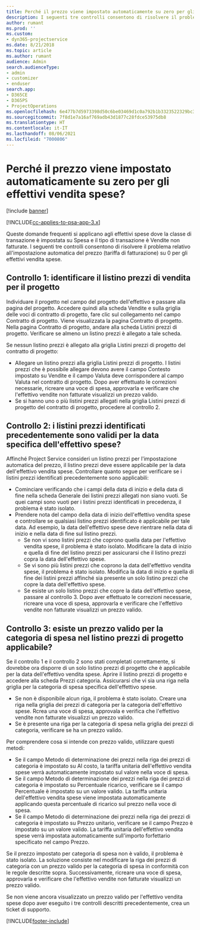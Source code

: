 ```yaml
---
title: Perché il prezzo viene impostato automaticamente su zero per gli effettivi vendita spese?
description: I seguenti tre controlli consentono di risolvere il problema relativo all'impostazione automatica del prezzo su 0 per gli effettivi vendita spese.
author: rumant
ms.prod: ''
ms.custom:
- dyn365-projectservice
ms.date: 8/21/2018
ms.topic: article
ms.author: rumant
audience: Admin
search.audienceType:
- admin
- customizer
- enduser
search.app:
- D365CE
- D365PS
- ProjectOperations
ms.openlocfilehash: 6e477b7d5973398d50c6be03469d1c0a792b1b3323522329bc33cba755104968
ms.sourcegitcommit: 7f8d1e7a16af769adb43d1877c28fdce53975db8
ms.translationtype: HT
ms.contentlocale: it-IT
ms.lasthandoff: 08/06/2021
ms.locfileid: "7000806"
---
```

# <a name="why-is-the-price-defaulting-to-zero-on-expense-sales-actuals"></a>Perché il prezzo viene impostato automaticamente su zero per gli effettivi vendita spese?

[!include [banner](../includes/psa-now-project-operations.md)]

[!INCLUDE[cc-applies-to-psa-app-3.x](../includes/cc-applies-to-psa-app-3x.md)]

Queste domande frequenti si applicano agli effettivi spese dove la classe di transazione è impostata su Spesa e il tipo di transazione è Vendite non fatturate. I seguenti tre controlli consentono di risolvere il problema relativo all'impostazione automatica del prezzo (tariffa di fatturazione) su 0 per gli effettivi vendita spese.

## <a name="check-1-identify-the-sales-price-list-for-project"></a>Controllo 1: identificare il listino prezzi di vendita per il progetto

Individuare il progetto nel campo del progetto dell'effettivo e passare alla pagina del progetto. Accedere quindi alla scheda Vendite e sulla griglia delle voci di contratto di progetto, fare clic sul collegamento nel campo Contratto di progetto. Viene visualizzata la pagina Contratto di progetto. Nella pagina Contratto di progetto, andare alla scheda Listini prezzi di progetto. Verificare se almeno un listino prezzi è allegato a tale scheda.

Se nessun listino prezzi è allegato alla griglia Listini prezzi di progetto del contratto di progetto:

- Allegare un listino prezzi alla griglia Listini prezzi di progetto. I listini prezzi che è possibile allegare devono avere il campo Contesto impostato su Vendite e il campo Valuta deve corrispondere al campo Valuta nel contratto di progetto. Dopo aver effettuato le correzioni necessarie, ricreare una voce di spesa, approvarla e verificare che l'effettivo vendite non fatturate visualizzi un prezzo valido.
- Se si hanno uno o più listini prezzi allegati nella griglia Listini prezzi di progetto del contratto di progetto, procedere al controllo 2.

## <a name="check-2-are-any-of-the-price-lists-identified-above-valid-for-the-specific-date-of-the-expense-actual"></a>Controllo 2: i listini prezzi identificati precedentemente sono validi per la data specifica dell'effettivo spese?

Affinché Project Service consideri un listino prezzi per l'impostazione automatica del prezzo, il listino prezzi deve essere applicabile per la data dell'effettivo vendita spese. Controllare quanto segue per verificare se i listini prezzi identificati precedentemente sono applicabili:

- Cominciare verificando che i campi della data di inizio e della data di fine nella scheda Generale dei listini prezzi allegati non siano vuoti. Se quei campi sono vuoti per i listini prezzi identificati in precedenza, il problema è stato isolato. 
- Prendere nota del campo della data di inizio dell'effettivo vendita spese e controllare se qualsiasi listino prezzi identificato è applicabile per tale data. Ad esempio, la data dell'effettivo spese deve rientrare nella data di inizio e nella data di fine sul listino prezzi. 
    - Se non vi sono listini prezzi che coprono quella data per l'effettivo vendita spese, il problema è stato isolato. Modificare la data di inizio e quella di fine del listino prezzi per assicurarsi che il listino prezzi copra la data dell'effettivo spese. 
    - Se vi sono più listini prezzi che coprono la data dell'effettivo vendita spese, il problema è stato isolato. Modifica la data di inizio e quella di fine dei listini prezzi affinché sia presente un solo listino prezzi che copre la data dell'effettivo spese. 
    - Se esiste un solo listino prezzi che copre la data dell'effettivo spese, passare al controllo 3.
Dopo aver effettuato le correzioni necessarie, ricreare una voce di spesa, approvarla e verificare che l'effettivo vendite non fatturate visualizzi un prezzo valido.

## <a name="check-3-is-there-a-valid-price-for-the-expense-category-in-the-applicable-project-price-list"></a>Controllo 3: esiste un prezzo valido per la categoria di spesa nel listino prezzi di progetto applicabile? 

Se il controllo 1 e il controllo 2 sono stati completati correttamente, si dovrebbe ora disporre di un solo listino prezzi di progetto che è applicabile per la data dell'effettivo vendita spese. Aprire il listino prezzi di progetto e accedere alla scheda Prezzi categoria. Assicurarsi che vi sia una riga nella griglia per la categoria di spesa specifica dell'effettivo spese.
 
- Se non è disponibile alcun riga, il problema è stato isolato. Creare una riga nella griglia dei prezzi di categoria per la categoria dell'effettivo spese. Rcrea una voce di spesa, approvala e verifica che l'effettivo vendite non fatturate visualizzi un prezzo valido. 
- Se è presente una riga per la categoria di spesa nella griglia dei prezzi di categoria, verificare se ha un prezzo valido.

Per comprendere cosa si intende con prezzo valido, utilizzare questi metodi:

- Se il campo Metodo di determinazione dei prezzi nella riga dei prezzi di categoria è impostato su Al costo, la tariffa unitaria dell'effettivo vendita spese verrà automaticamente impostato sul valore nella voce di spesa.
- Se il campo Metodo di determinazione dei prezzi nella riga dei prezzi di categoria è impostato su Percentuale ricarico, verificare se il campo Percentuale è impostato su un valore valido. La tariffa unitaria dell'effettivo vendita spese viene impostata automaticamente applicando questa percentuale di ricarico sul prezzo nella voce di spesa.
- Se il campo Metodo di determinazione dei prezzi nella riga dei prezzi di categoria è impostato su Prezzo unitario, verificare se il campo Prezzo è impostato su un valore valido. La tariffa unitaria dell'effettivo vendita spese verrà impostata automaticamente sull'importo forfettario specificato nel campo Prezzo.

Se il prezzo impostato per categoria di spesa non è valido, il problema è stato isolato. La soluzione consiste nel modificare la riga dei prezzi di categoria con un prezzo valido per la categoria di spesa in conformità con le regole descritte sopra. Successivamente, ricreare una voce di spesa, approvarla e verificare che l'effettivo vendite non fatturate visualizzi un prezzo valido.

Se non viene ancora visualizzato un prezzo valido per l'effettivo vendita spese dopo aver eseguito i tre controlli descritti precedentemente, crea un ticket di supporto.




[!INCLUDE[footer-include](../includes/footer-banner.md)]